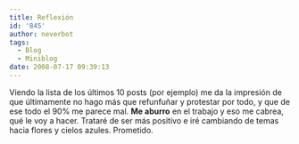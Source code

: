 ```yaml
---
title: Reflexión
id: '845'
author: neverbot
tags:
  - Blog
  - Miniblog
date: 2008-07-17 09:39:13
---
```


Viendo la lista de los últimos 10 posts (por ejemplo) me da la impresión de que últimamente no hago más que refunfuñar y protestar por todo, y que de ese todo el 90% me parece mal. **Me aburro** en el trabajo y eso me cabrea, qué le voy a hacer. Trataré de ser más positivo e iré cambiando de temas hacia flores y cielos azules. Prometido.
